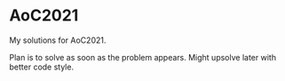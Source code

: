 # AoC2021

My solutions for AoC2021.

Plan is to solve as soon as the problem appears. Might upsolve later with better code style. 
